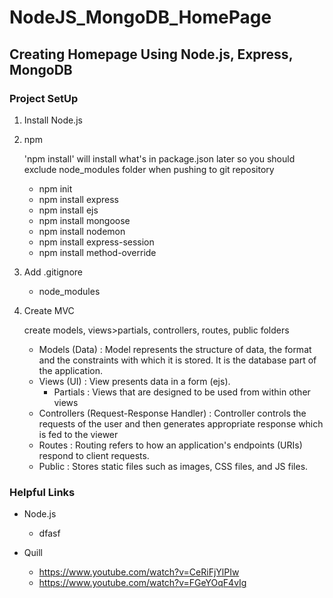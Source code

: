 # NodeJS_MongoDB_HomePage

## Creating Homepage Using Node.js, Express, MongoDB

### Project SetUp

1. Install Node.js

2. npm 

    'npm install' will install what's in package.json later so you should exclude node_modules folder when pushing to git repository

   - npm init
   - npm install express
   - npm install ejs
   - npm install mongoose
   - npm install nodemon
   - npm install express-session
   - npm install method-override

3. Add .gitignore
   - node_modules

4. Create MVC

    create models, views>partials, controllers, routes, public folders

    - Models (Data) : Model represents the structure of data, the format and the constraints with which it is stored. It is the database part of the application.
    - Views (UI) : View presents data in a form (ejs).
      - Partials : Views that are designed to be used from within other views
   - Controllers (Request-Response Handler) : Controller controls the requests of the user and then generates appropriate response which is fed to the viewer
   - Routes : Routing refers to how an application's endpoints (URIs) respond to client requests.
   - Public : Stores static files such as images, CSS files, and JS files.

### Helpful Links
- Node.js
  - dfasf

- Quill
  - https://www.youtube.com/watch?v=CeRiFjYlPIw
  - https://www.youtube.com/watch?v=FGeYOqF4vIg